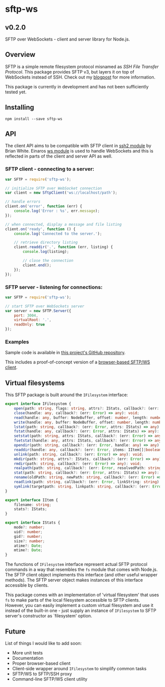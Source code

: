 sftp-ws
=======

v0.2.0
------

SFTP over WebSockets - client and server library for Node.js.

## Overview

SFTP is a simple remote filesystem protocol misnamed as *SSH File Transfer Protocol*. This package provides SFTP v3, but layers it on top of WebSockets instead of SSH.
Check out my [blogpost](http://lukas.pokorny.eu/sftp-over-websockets/) for more information.

This package is currently in development and has not been sufficiently tested yet.

## Installing

```shell
npm install --save sftp-ws
```

## API

The client API aims to be compatible with SFTP client in [ssh2 module](https://github.com/mscdex/ssh2) by Brian White.
Einaros [ws module](https://github.com/einaros/ws) is used to handle WebSockets and this is reflected in parts of the client and server API as well.

### SFTP client - connecting to a server:

```javascript
var SFTP = require('sftp-ws');

// initialize SFTP over WebSocket connection
var client = new SftpClient('ws://localhost/path');

// handle errors
client.on('error', function (err) {
    console.log('Error : %s', err.message);
});

// when connected, display a message and file listing
client.on('ready', function () {
    console.log('Connected to the server.');

    // retrieve directory listing
    client.readdir('.', function (err, listing) {
        console.log(listing);

		// close the connection
        client.end();
    });
});
```

### SFTP server - listening for connections:

```javascript
var SFTP = require('sftp-ws');

// start SFTP over WebSockets server
var server = new SFTP.Server({
    port: 3004,
    virtualRoot: '.',
    readOnly: true
});
```

### Examples

Sample code is available in [this project's GitHub repository](https://github.com/lukaaash/sftp-ws/tree/master/examples).

This includes a proof-of-concept version of a [browser-based SFTP/WS client](https://github.com/lukaaash/sftp-ws/tree/v0.1.0/examples/web-client).

## Virtual filesystems

This SFTP package is built around the `IFilesystem` interface:

```typescript
export interface IFilesystem {
    open(path: string, flags: string, attrs?: IStats, callback?: (err: Error, handle: any) => any): void;
    close(handle: any, callback?: (err: Error) => any): void;
    read(handle: any, buffer: NodeBuffer, offset: number, length: number, position: number, callback?: (err: Error, bytesRead: number, buffer: NodeBuffer) => any): void;
    write(handle: any, buffer: NodeBuffer, offset: number, length: number, position: number, callback?: (err: Error) => any): void;
    lstat(path: string, callback?: (err: Error, attrs: IStats) => any): void;
    fstat(handle: any, callback?: (err: Error, attrs: IStats) => any): void;
    setstat(path: string, attrs: IStats, callback?: (err: Error) => any): void;
    fsetstat(handle: any, attrs: IStats, callback?: (err: Error) => any): void;
    opendir(path: string, callback?: (err: Error, handle: any) => any): void;
	readdir(handle: any, callback?: (err: Error, items: IItem[]|boolean) => any): void;
    unlink(path: string, callback?: (err: Error) => any): void;
    mkdir(path: string, attrs?: IStats, callback?: (err: Error) => any): void;
    rmdir(path: string, callback?: (err: Error) => any): void;
    realpath(path: string, callback?: (err: Error, resolvedPath: string) => any): void;
    stat(path: string, callback?: (err: Error, attrs: IStats) => any): void;
    rename(oldPath: string, newPath: string, callback?: (err: Error) => any): void;
    readlink(path: string, callback?: (err: Error, linkString: string) => any): void;
    symlink(targetpath: string, linkpath: string, callback?: (err: Error) => any): void;
}

export interface IItem {
    filename: string;
    stats?: IStats;
}

export interface IStats {
    mode?: number;
    uid?: number;
    gid?: number;
    size?: number;
    atime?: Date;
    mtime?: Date;
}
```

The functions of `IFilesystem` interface represent actual SFTP protocol commands in a way that resembles the `fs` module that comes with Node.js.
The SFTP client object implements this interface (and other useful wrapper methods).
The SFTP server object makes instances of this interface accessible by clients.

This package comes with an implementation of 'virtual filesystem' that uses `fs` to make parts of the local filesystem accessible to SFTP clients.
However, you can easily implement a custom virtual filesystem and use it instead of the built-in one - just supply an instance of `IFilesystem` to SFTP server's constructor as `filesystem' option.

## Future

List of things I would like to add soon:

- More unit tests
- Documentation
- Proper browser-based client
- Client-side wrapper around `IFilesystem` to simplify common tasks
- SFTP/WS to SFTP/SSH proxy
- Command-line SFTP/WS client utility